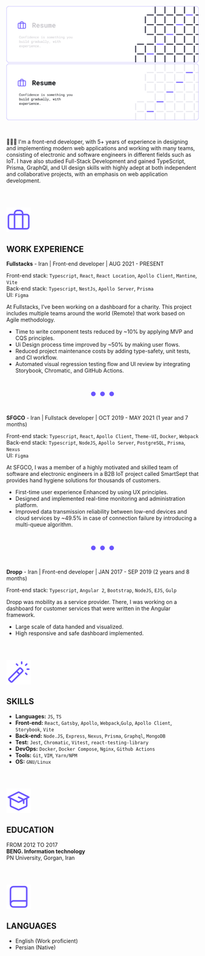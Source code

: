 ![header](./assets/resume-dark.png#gh-dark-mode-only)
![header](./assets/resume-light.png#gh-light-mode-only)

<br>

👨🏻‍💻 I'm a front-end developer, with 5+ years of experience in designing and implementing modern web applications and working with many teams, consisting of electronic and software engineers in different fields such as IoT. I have also studied Full-Stack Development and gained TypeScript, Prisma, GraphQl, and UI design skills with highly adept at both independent and collaborative projects, with an emphasis on web application development.

<br>
<br>

![experience](./assets/icons/briefcase-02.svg)

## WORK EXPERIENCE

**Fullstacks** - Iran | Front-end developer | AUG 2021 - PRESENT

Front-end stack: `Typescript`, `React`, `React Location`, `Apollo Client`, `Mantine`, `Vite` <br>
Back-end stack: `Typescript`, `NestJs`, `Apollo Server`, `Prisma`<br>
UI: `Figma`

At Fullstacks, I’ve been working on a dashboard for a charity. This project includes multiple teams around the world (Remote) that work based on Agile methodology.

- Time to write component tests reduced by ~10% by applying MVP and CQS principles.
- Ui Design process time improved by ~50% by making user flows.
- Reduced project maintenance costs by adding type-safety, unit tests, and CI workflow.
- Automated visual regression testing flow and UI review by integrating Storybook, Chromatic, and GitHub Actions.

<br>

<div align="center">

![separator](./assets/icons/separator.svg)

</div>

<br>

**SFGCO** - Iran | Fullstack developer | OCT 2019 - MAY 2021 (1 year and 7 months)

Front-end stack: `Typescript`, `React`, `Apollo Client`, `Theme-UI`, `Docker`, `Webpack`<br>
Back-end stack: `Typescript`, `NodeJS`, `Apollo Server`, `PostgreSQL`, `Prisma`, `Nexus`<br>
UI: `Figma`

At SFGCO, I was a member of a highly motivated and skilled team of software and electronic engineers in a B2B IoT project called SmartSept that provides hand hygiene solutions for thousands of customers.

- First-time user experience Enhanced by using UX principles.
- Designed and implemented real-time monitoring and administration platform.
- Improved data transmission reliability between low-end devices and cloud services by ~49.5% in case of connection failure by introducing a multi-queue algorithm.

<br>

<div align="center">

![separator](./assets/icons/separator.svg)

</div>

<br>

**Dropp** - Iran | Front-end developer | JAN 2017 - SEP 2019 (2 years and 8 months)

Front-end stack: `Typescript`, `Angular 2`, `Bootstrap`, `NodeJS`, `EJS`, `Gulp`

Dropp was mobility as a service provider. There, I was working on a dashboard for customer services that were written in the Angular framework.

- Large scale of data handed and visualized.
- High responsive and safe dashboard implemented.

<br>
<br>

![skills](./assets/icons/magic-wand-01.svg)

## SKILLS

- **Languages:** `JS`, `TS`
- **Front-end:** `React`, `Gatsby`, `Apollo`, `Webpack`,`Gulp`, `Apollo Client`, `Storybook`, `Vite`
- **Back-end:** `Node.JS`, `Express`, `Nexus`, `Prisma`, `Graphql`, `MongoDB`
- **Test:** `Jest`, `Chromatic`, `Vitest`, `react-testing-library`
- **DevOps:** `Docker`, `Docker Compose`, `Nginx`, `Github Actions`
- **Tools:** `Git`, `VIM`, `Yarn/NPM`
- **OS:** `GNU/Linux`

<br>
<br>

![education](./assets/icons/graduation-hat-02.svg)

## EDUCATION

FROM 2012 TO 2017<br>
**BENG. Information technology**<br>
PN University, Gorgan, Iran

<br>
<br>

![languages](./assets/icons/book-closed.svg)

## LANGUAGES

- English (Work proficient)
- Persian (Native)
